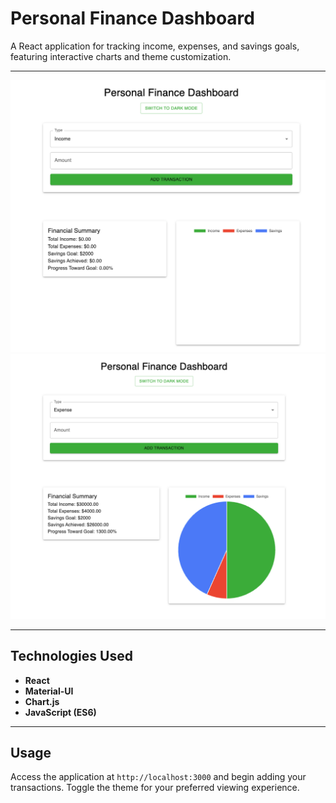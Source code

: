 
# Personal Finance Dashboard



A React application for tracking income, expenses, and savings goals, featuring interactive charts and theme customization.

---

<img src="personal-finance-dashboard/src/images/dashboard.png" alt="Dashboard Screenshot" width="600" />
<img src="personal-finance-dashboard/src/images/transaction.png" alt="Transaction Screenshot" width="600" />

---

## Technologies Used

- **React**
- **Material-UI**
- **Chart.js**
- **JavaScript (ES6)**

---

## Usage

Access the application at `http://localhost:3000` and begin adding your transactions.
Toggle the theme for your preferred viewing experience.


